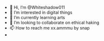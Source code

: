 - 👋 Hi, I’m @Whiteshadow011
- 👀 I’m interested in digital things
- 🌱 I’m currently learning arts
- 💞️ I’m looking to collaborate on ethical haking
- 📫 How to reach me xx.ammmu by snap
- 

<!---
Whiteshadow011/Whiteshadow011 is a ✨ special ✨ repository because its `README.md` (this file) appears on your GitHub profile.
You can click the Preview link to take a look at your changes.
--->
